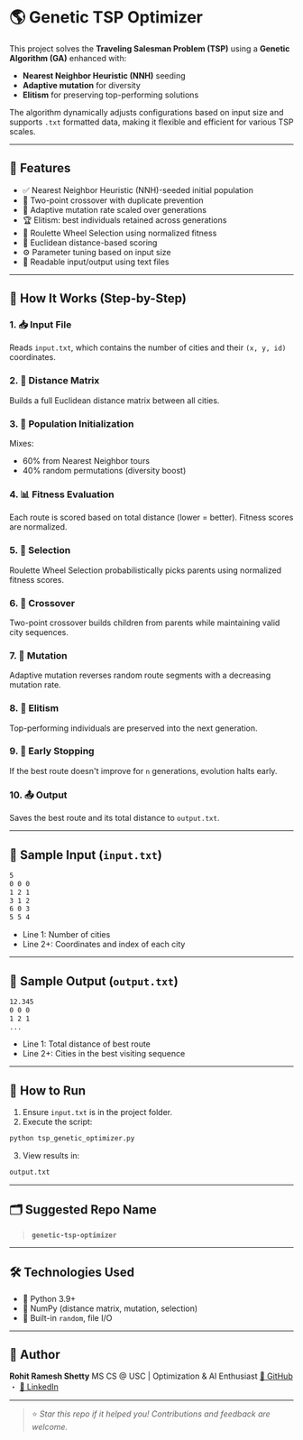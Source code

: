 # 🌎 Genetic TSP Optimizer

This project solves the **Traveling Salesman Problem (TSP)** using a **Genetic Algorithm (GA)** enhanced with:

* **Nearest Neighbor Heuristic (NNH)** seeding
* **Adaptive mutation** for diversity
* **Elitism** for preserving top-performing solutions

The algorithm dynamically adjusts configurations based on input size and supports `.txt` formatted data, making it flexible and efficient for various TSP scales.

---

## 🚀 Features

* ✅ Nearest Neighbor Heuristic (NNH)-seeded initial population
* 🔁 Two-point crossover with duplicate prevention
* 🧬 Adaptive mutation rate scaled over generations
* 🏆 Elitism: best individuals retained across generations
* 🎯 Roulette Wheel Selection using normalized fitness
* 📏 Euclidean distance-based scoring
* ⚙️ Parameter tuning based on input size
* 📄 Readable input/output using text files

---

## 🧰 How It Works (Step-by-Step)

### 1. 📥 Input File

Reads `input.txt`, which contains the number of cities and their `(x, y, id)` coordinates.

### 2. 📐 Distance Matrix

Builds a full Euclidean distance matrix between all cities.

### 3. 🌱 Population Initialization

Mixes:

* 60% from Nearest Neighbor tours
* 40% random permutations (diversity boost)

### 4. 📊 Fitness Evaluation

Each route is scored based on total distance (lower = better). Fitness scores are normalized.

### 5. 🎰 Selection

Roulette Wheel Selection probabilistically picks parents using normalized fitness scores.

### 6. 🔀 Crossover

Two-point crossover builds children from parents while maintaining valid city sequences.

### 7. 🧪 Mutation

Adaptive mutation reverses random route segments with a decreasing mutation rate.

### 8. 🥇 Elitism

Top-performing individuals are preserved into the next generation.

### 9. 🛑 Early Stopping

If the best route doesn't improve for `n` generations, evolution halts early.

### 10. 📤 Output

Saves the best route and its total distance to `output.txt`.

---

## 📁 Sample Input (`input.txt`)

```txt
5
0 0 0
1 2 1
3 1 2
6 0 3
5 5 4
```

* Line 1: Number of cities
* Line 2+: Coordinates and index of each city

---

## 📄 Sample Output (`output.txt`)

```txt
12.345
0 0 0
1 2 1
...
```

* Line 1: Total distance of best route
* Line 2+: Cities in the best visiting sequence

---

## 🧪 How to Run

1. Ensure `input.txt` is in the project folder.
2. Execute the script:

```bash
python tsp_genetic_optimizer.py
```

3. View results in:

```bash
output.txt
```

---

## 🗂️ Suggested Repo Name

> **`genetic-tsp-optimizer`**

---

## 🛠 Technologies Used

* 🐍 Python 3.9+
* 🧮 NumPy (distance matrix, mutation, selection)
* 🎲 Built-in `random`, file I/O

---

## 👤 Author

**Rohit Ramesh Shetty**
MS CS @ USC | Optimization & AI Enthusiast
[🔗 GitHub](https://github.com/shettyrohit0810) ・ [🔗 LinkedIn](https://linkedin.com/in/shettyrohit0810)

---

> ⭐ *Star this repo if it helped you! Contributions and feedback are welcome.*
